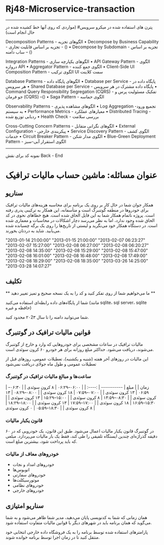 # Rj48-Microservice-transaction

--------------------------------------------------------------------------
پترن های استفاده شده در میکرو سرویس#
(مواردی که روی آنها خط کشیده شده در حال انجام است)

Decomposition Patterns      -   الگوهای تجزیه
•	Decompose by Business Capability -  تجزیه بر اساس قابلیت تجاری  - ()
•	Decompose by Subdomain  -  تجزیه بر اساس ساب دامنه – ()

Integration Patterns - الگوهای یکپارچه سازی
•	API Gateway Pattern -  الگوی دروازه API
•	Aggregator Pattern -   الگوی جمع کننده
•	Client-Side UI Composition Pattern -  الگوی ترکیب UI سمت کلاینت

Database Patterns - الگوهای پایگاه داده
•	Database per Service - پایگاه داده در هر سرویس
•	Shared Database per Service - پایگاه داده مشترک در هر سرویس 
•	Command Query Responsibility Segregation (CQRS) -  تفکیک مسئولیت پرس و جو فرمان (CQRS) –()
•	Saga Pattern - الگوی حماسه 

Observability Patterns - الگوهای مشاهده پذیری
•	Log Aggregation -تجمیع ورود به سیستم 
•	Performance Metrics -  معیارهای عملکرد
•	Distributed Tracing - ردیابی توزیع شده 
•	Health Check - بررسی سلامت 

Cross-Cutting Concern Patterns - الگوهای نگرانی متقابل
•	External Configuration -  پیکربندی خارجی
•	Service Discovery Pattern -  الگوی کشف خدمات
•	Circuit Breaker Pattern - الگوی مدار شکن
•	Blue-Green Deployment Pattern -  الگوی استقرار آبی-سبز

----------------------------------------------------------------------------------------------------------------


نمونه کد برای نقش Back - End
# عنوان مسائله: ماشین حساب مالیات ترافیک

## سناریو

همکار جوان شما در حال کار بر روی یک برنامه برای محاسبه هزینه‌های مالیات ترافیک برای خودروها در منطقه گوتنبرگ است و متأسفانه، این همکار به ترکیبی پدری رفته است. پروژه ناتمام همکار شما به این فایل الحاق شده است. هیچ خطاهای نحوی در کد الحاق شده وجود ندارد، اما به نظر می‌رسد دچار اشکالات در محاسبات و معماری شده است.
در دستگاه همکار خود می‌نگرید و لیستی از تاریخ‌ها را روی یک برگه چسبانده شده می‌یابید. شاید به دردتان بخورند.

 "2013-01-14 21:00:00"
"2013-01-15 21:00:00"
"2013-02-07 06:23:27"
"2013-02-07 15:27:00"
"2013-02-08 06:27:00"
"2013-02-08 06:20:27"
"2013-02-08 14:35:00"
"2013-02-08 15:29:00"
"2013-02-08 15:47:00"
"2013-02-08 16:01:00"
"2013-02-08 16:48:00"
"2013-02-08 17:49:00"
"2013-02-08 18:29:00"
"2013-02-08 18:35:00"
"2013-03-26 14:25:00"
"2013-03-28 14:07:27"





## تکلیف
** ما می‌خواهیم شما از روی تفکر کنید و کد را به یک نسخه صحیح و تمیز تغییر دهید **

شما از پایگاه‌های داده رابطه‌ای استفاده می‌کنید 
(مانند sqlite، sql server، sqlite حافظه و غیره)

شما می‌توانید دامنه را تا سال ۲۰2۳ محدود کنید.

## قوانین مالیات ترافیک در گوتنبرگ
مالیات ترافیک در ساعات مشخصی برای خودروهایی که وارد و خارج از گوتنبرگ می‌شوند، دریافت می‌شود.
حداکثر مبلغ روزانه برای هر خودرو ۶۰ کرون سوئدی است.


این مالیات در روزهای آخر هفته (شنبه و یکشنبه)،
 تعطیلات عمومی،
 روزهای قبل از تعطیلات عمومی
 و طول ماه جولای دریافت نمی‌شود

### ساعت‌ها و مبالغ مالیات ترافیک در گوتنبرگ

| زمان        |    | مبلغ 
| ----------- |                     :----: |
| ۰۶:۰۰–۰۶:۲۹ |   ۸ کرون سوئدی |
| ۰۶:۳۰–۰۶:۵۹ | ۱۳ کرون سوئدی |
| ۰۷:۰۰–۰۷:۵۹ | ۱۸ کرون سوئدی |
| ۰۸:۰۰–۰۸:۲۹ | ۱۳ کرون سوئدی |
| ۰۸:۳۰–۱۴:۵۹ |   ۸ کرون سوئدی |
| ۱۵:۰۰–۱۵:۲۹ | ۱۳ کرون سوئدی |
| ۱۵:۳۰–۱۶:۵۹ | ۱۸ کرون سوئدی |
| ۱۷:۰۰–۱۷:۵۹ | ۱۳ کرون سوئدی |
| ۱۸:۰۰–۱۸:۲۹ |   ۸ کرون سوئدی |
| ۱۸:۳۰–۰۵:۵۹ |   ۰ کرون سوئدی |

### قانون یکبار مالیات

در گوتنبرگ قانون یکبار مالیات اعمال می‌شود. طبق این قانون، یک خودرویی که در ۶۰ دقیقه گذراژه‌ای چندین ایستگاه تلفیقی را طی کند، فقط یک بار مالیات می‌پردازد. مبلغی که باید پرداخت شود، بیشترین مبلغ است.

### خودروهای معاف از مالیات

- خودروهای امداد و نجات
- اتوبوس‌ها
- خودروهای سفارتی
- موتورسیکلت‌ها
- خودروهای نظامی
- خودروهای خارجی

## سناریو امتیازی

همان زمانی که شما به کدنویسی پایان می‌دهید، مدیر شما ظاهر می‌شود و به شما می‌گوید که همان برنامه باید در شهرهای دیگر با قوانین مالیات متفاوت استفاده شود.

پارامترهای استفاده شده توسط برنامه را به یک فروشگاه داده خارجی انتخابی خود منتقل کنید تا در زمان اجرا توسط برنامه خوانده شوند.



